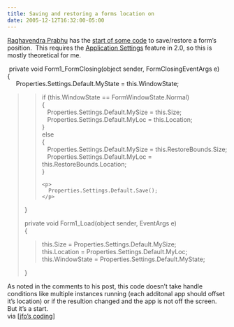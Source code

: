 ```yaml
---
title: Saving and restoring a forms location on
date: 2005-12-12T16:32:00-05:00
---
```

[Raghavendra Prabhu](http://blogs.msdn.com/rprabhu/default.aspx) has the [start of some code](http://blogs.msdn.com/rprabhu/archive/2005/11/28/497792.aspx) to save/restore a form’s position.  This requires the [Application Settings](http://msdn2.microsoft.com/library/0zszyc6e(en-us,VS.80).aspx) feature in 2.0, so this is mostly theoretical for me.

 private void Form1_FormClosing(object sender, FormClosingEventArgs e)  
{  
     Properties.Settings.Default.MyState = this.WindowState;

<blockquote dir="ltr">
  <blockquote dir="ltr">
    <p>
      if (this.WindowState == FormWindowState.Normal)<br />{<br />   Properties.Settings.Default.MySize = this.Size;<br />   Properties.Settings.Default.MyLoc = this.Location;<br />}<br />else<br />{<br />   Properties.Settings.Default.MySize = this.RestoreBounds.Size;<br />   Properties.Settings.Default.MyLoc = this.RestoreBounds.Location;<br />}
    </p></p> 
    
    <p>
      Properties.Settings.Default.Save();
    </p>
  </blockquote>
  
  <p>
    }
  </p>
  
  <p>
    private void Form1_Load(object sender, EventArgs e)<br />{
  </p>
  
  <blockquote dir="ltr">
    <p>
      this.Size = Properties.Settings.Default.MySize;<br />this.Location = Properties.Settings.Default.MyLoc;<br />this.WindowState = Properties.Settings.Default.MyState;
    </p>
  </blockquote>
  
  <p>
    }
  </p>
</blockquote>

As noted in the comments to his post, this code doesn’t take handle conditions like multiple instances running (each additonal app should offset it’s location) or if the resultion changed and the app is not off the screen.  But it’s a start.  
via [[jfo&#8217;s coding]](http://blogs.msdn.com/jfoscoding/archive/2005/12/09/502285.aspx "Saving/Restoring form's last known location and position")
